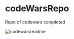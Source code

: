 # codeWarsRepo
Repo of codewars completed

![codewarsreadme](https://user-images.githubusercontent.com/78241661/115983318-756d1200-a56e-11eb-9d0a-d2f73e609181.jpg)
